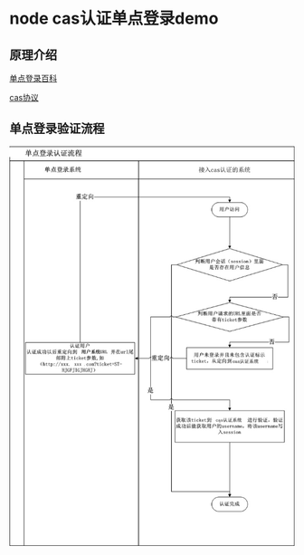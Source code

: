 node cas认证单点登录demo
====

## 原理介绍

[单点登录百科](http://baike.baidu.com/view/993620.htm)

[cas协议](https://github.com/Jasig/cas)

## 单点登录验证流程

![登录流程](./cas.jpg)
